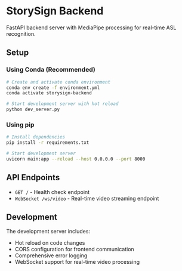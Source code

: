 # StorySign Backend

FastAPI backend server with MediaPipe processing for real-time ASL recognition.

## Setup

### Using Conda (Recommended)

```bash
# Create and activate conda environment
conda env create -f environment.yml
conda activate storysign-backend

# Start development server with hot reload
python dev_server.py
```

### Using pip

```bash
# Install dependencies
pip install -r requirements.txt

# Start development server
uvicorn main:app --reload --host 0.0.0.0 --port 8000
```

## API Endpoints

- `GET /` - Health check endpoint
- `WebSocket /ws/video` - Real-time video streaming endpoint

## Development

The development server includes:

- Hot reload on code changes
- CORS configuration for frontend communication
- Comprehensive error logging
- WebSocket support for real-time video processing
